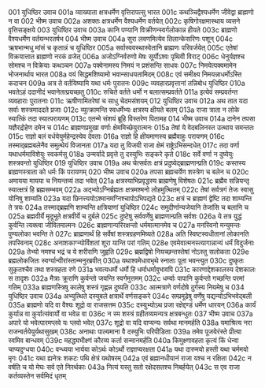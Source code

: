 001  युधिष्ठिर उवाच
001a व्याख्याता क्षत्रधर्मेण वृत्तिरापत्सु भारत
001c कथञ्चिद्वैश्यधर्मेण जीवेद्वा ब्राह्मणो न वा
002  भीष्म उवाच
002a अशक्तः क्षत्रधर्मेण वैश्यधर्मेण वर्तयेत्
002c कृषिगोरक्षमास्थाय व्यसने वृत्तिसङ्क्षये
003  युधिष्ठिर उवाच
003a कानि पण्यानि विक्रीणन्स्वर्गलोकान्न हीयते
003c ब्राह्मणो वैश्यधर्मेण वर्तयन्भरतर्षभ
004  भीष्म उवाच
004a सुरा लवणमित्येव तिलान्केसरिणः पशून्
004c ऋषभान्मधु मांसं च कृतान्नं च युधिष्ठिर
005a सर्वास्ववस्थास्वेतानि ब्राह्मणः परिवर्जयेत्
005c एतेषां विक्रयात्तात ब्राह्मणो नरकं व्रजेत्
006a अजोऽग्निर्वरुणो मेषः सूर्योऽश्वः पृथिवी विराट्
006c धेनुर्यज्ञश्च सोमश्च न विक्रेयाः कथञ्चन
007a पक्वेनामस्य निमयं न प्रशंसन्ति साधवः
007c निमयेत्पक्वमामेन भोजनार्थाय भारत
008a वयं सिद्धमशिष्यामो भवान्साधयतामिदम्
008c एवं समीक्ष्य निमयन्नाधर्मोऽस्ति कदाचन
009a अत्र ते वर्तयिष्यामि यथा धर्मः पुरातनः
009c व्यवहारप्रवृत्तानां तन्निबोध युधिष्ठिर
010a भवतेऽहं ददानीदं भवानेतत्प्रयच्छतु
010c रुचिते वर्तते धर्मो न बलात्सम्प्रवर्तते
011a इत्येवं सम्प्रवर्तन्त व्यवहाराः पुरातनाः
011c ऋषीणामितरेषां च साधु चेदमसंशयम्
012  युधिष्ठिर उवाच
012a अथ तात यदा सर्वाः शस्त्रमाददते प्रजाः
012c व्युत्क्रामन्ति स्वधर्मेभ्यः क्षत्रस्य क्षीयते बलम्
013a राजा त्राता न लोके स्यात्किं तदा स्यात्परायणम्
013c एतन्मे संशयं ब्रूहि विस्तरेण पितामह
014  भीष्म उवाच
014a दानेन तपसा यज्ञैरद्रोहेण दमेन च
014c ब्राह्मणप्रमुखा वर्णाः क्षेममिच्छेयुरात्मनः
015a तेषां ये वेदबलिनस्त उत्थाय समन्ततः
015c राज्ञो बलं वर्धयेयुर्महेन्द्रस्येव देवताः
016a राज्ञो हि क्षीयमाणस्य ब्रह्मैवाहुः परायणम्
016c तस्माद्ब्रह्मबलेनैव समुत्थेयं विजानता
017a यदा तु विजयी राजा क्षेमं राष्ट्रेऽभिसन्दधेत्
017c तदा वर्णा यथाधर्ममाविशेयुः स्वकर्मसु
018a उन्मर्यादे प्रवृत्ते तु दस्युभिः सङ्करे कृते
018c सर्वे वर्णा न दुष्येयुः शस्त्रवन्तो युधिष्ठिर
019  युधिष्ठिर उवाच
019a अथ चेत्सर्वतः क्षत्रं प्रदुष्येद्ब्राह्मणान्प्रति
019c कस्तस्य ब्राह्मणस्त्राता को धर्मः किं परायणम्
020  भीष्म उवाच
020a तपसा ब्रह्मचर्येण शस्त्रेण च बलेन च
020c अमायया मायया च नियन्तव्यं तदा भवेत्
021a क्षत्रस्याभिप्रवृद्धस्य ब्राह्मणेषु विशेषतः
021c ब्रह्मैव सन्नियन्तृ स्यात्क्षत्रं हि ब्रह्मसम्भवम्
022a अद्भ्योऽग्निर्ब्रह्मतः क्षत्रमश्मनो लोहमुत्थितम्
022c तेषां सर्वत्रगं तेजः स्वासु योनिषु शाम्यति
023a यदा छिनत्त्ययोऽश्मानमग्निश्चापोऽभिपद्यते
023c क्षत्रं च ब्राह्मणं द्वेष्टि तदा शाम्यन्ति ते त्रयः
024a तस्माद्ब्रह्मणि शाम्यन्ति क्षत्रियाणां युधिष्ठिर
024c समुदीर्णान्यजेयानि तेजांसि च बलानि च
025a ब्रह्मवीर्ये मृदूभूते क्षत्रवीर्ये च दुर्बले
025c दुष्टेषु सर्ववर्णेषु ब्राह्मणान्प्रति सर्वशः
026a ये तत्र युद्धं कुर्वन्ति त्यक्त्वा जीवितमात्मनः
026c ब्राह्मणान्परिरक्षन्तो धर्ममात्मानमेव च
027a मनस्विनो मन्युमन्तः पुण्यलोका भवन्ति ते
027c ब्राह्मणार्थं हि सर्वेषां शस्त्रग्रहणमिष्यते
028a अति स्विष्टस्वधीतानां लोकानति तपस्विनाम्
028c अनाशकाग्न्योर्विशतां शूरा यान्ति परां गतिम्
028e एवमेवात्मनस्त्यागान्नान्यं धर्मं विदुर्जनाः
029a तेभ्यो नमश्च भद्रं च ये शरीराणि जुह्वति
029c ब्रह्मद्विषो नियच्छन्तस्तेषां नोऽस्तु सलोकता
029e ब्रह्मलोकजितः स्वर्ग्यान्वीरांस्तान्मनुरब्रवीत्
030a यथाश्वमेधावभृथे स्नाताः पूता भवन्त्युत
030c दुष्कृतः सुकृतश्चैव तथा शस्त्रहता रणे
031a भवत्यधर्मो धर्मो हि धर्माधर्मावुभावपि
031c कारणाद्देशकालस्य देशकालः स तादृशः
032a मैत्राः क्रूराणि कुर्वन्तो जयन्ति स्वर्गमुत्तमम्
032c धर्म्याः पापानि कुर्वन्तो गच्छन्ति परमां गतिम्
033a ब्राह्मणस्त्रिषु कालेषु शस्त्रं गृह्णन्न दुष्यति
033c आत्मत्राणे वर्णदोषे दुर्गस्य नियमेषु च
034  युधिष्ठिर उवाच
034a अभ्युत्थिते दस्युबले क्षत्रार्थे वर्णसङ्करे
034c सम्प्रमूढेषु वर्णेषु यद्यन्योऽभिभवेद्बली
035a ब्राह्मणो यदि वा वैश्यः शूद्रो वा राजसत्तम
035c दस्युभ्योऽथ प्रजा रक्षेद्दण्डं धर्मेण धारयन्
036a कार्यं कुर्यान्न वा कुर्यात्संवार्यो वा भवेन्न वा
036c न स्म शस्त्रं ग्रहीतव्यमन्यत्र क्षत्रबन्धुतः
037  भीष्म उवाच
037a अपारे यो भवेत्पारमप्लवे यः प्लवो भवेत्
037c शूद्रो वा यदि वाप्यन्यः सर्वथा मानमर्हति
038a यमाश्रित्य नरा राजन्वर्तयेयुर्यथासुखम्
038c अनाथाः पाल्यमाना वै दस्युभिः परिपीडिताः
039a तमेव पूजयेरंस्ते प्रीत्या स्वमिव बान्धवम्
039c महद्ध्यभीक्ष्णं कौरव्य कर्ता सन्मानमर्हति
040a किमुक्ष्णावहता कृत्यं किं धेन्वा चाप्यदुग्धया
040c वन्ध्यया भार्यया कोऽर्थः कोऽर्थो राज्ञाप्यरक्षता
041a यथा दारुमयो हस्ती यथा चर्ममयो मृगः
041c यथा ह्यनेत्रः शकटः पथि क्षेत्रं यथोषरम्
042a एवं ब्रह्मानधीयानं राजा यश्च न रक्षिता
042c न वर्षति च यो मेघः सर्व एते निरर्थकाः
043a नित्यं यस्तु सतो रक्षेदसतश्च निबर्हयेत्
043c स एव राजा कर्तव्यस्तेन सर्वमिदं धृतम्

